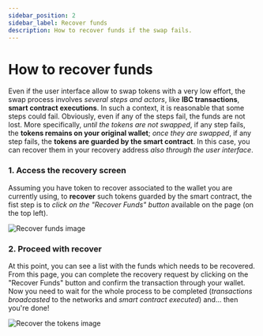 ```yaml
---
sidebar_position: 2
sidebar_label: Recover funds
description: How to recover funds if the swap fails.
---
```


# How to recover funds

Even if the user interface allow to swap tokens with a very low effort, the 
swap process involves *several steps and actors*, like **IBC transactions**, 
**smart contract executions**. In such a context, it is reasonable that some
steps could fail. Obviously, even if any of the steps fail, the funds are not
lost. More specifically, *until the tokens are not swapped*, if any step fails,
the **tokens remains on your original wallet**; *once they are swapped*, if any
step fails, the **tokens are guarded by the smart contract**. In this case, you
can recover them in your recovery address *also through the user interface*.

### 1. Access the recovery screen

Assuming you have token to recover associated to the wallet you are currently 
using, to **recover** such tokens guarded by the smart contract, the fist step
is to *click on the "Recover Funds" button* available on the page (on the top 
left).

![Recover funds image](/img/user-guide/recover-funds/recover-funds.jpg "recover the funds")

### 2. Proceed with recover

At this point, you can see a list with the funds which needs to be recovered.
From this page, you can complete the recovery request by clicking on the 
"Recover Funds" button and confirm the transaction through your wallet. Now you
need to wait for the whole process to be completed (*transactions broadcasted* 
to the networks and *smart contract executed*) and... then you're done!

![Recover the tokens image](/img/user-guide/recover-funds/recover.jpg "recover the funds")